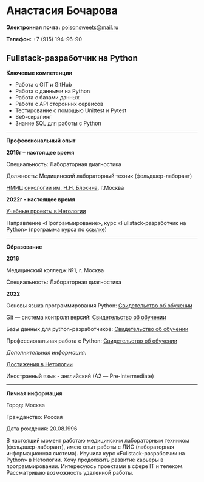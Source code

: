 # Анастасия Бочарова

**Электронная почта:** poisonsweets@mail.ru

**Телефон:** +7 (915) 194-96-90

## Fullstack-разработчик на Python

**Ключевые компетенции**

- Работа с GIT и GitHub
- Работа с данными на Python
- Работа с базами данных
- Работа с API сторонних сервисов
- Тестирование с помощью Unittest и Pytest
- Веб-скрапинг
- Знание SQL для работы с Python
---
**Профессиональный опыт**

**2016г – настоящее время**

Специальность: Лабораторная диагностика

Должность: Медицинский лабораторный техник (фельдшер-лаборант)

[НМИЦ онкологии им. Н.Н. Блохина](https://www.ronc.ru/), г.Москва

**2022г - настоящее время**

[Учебные проекты в Нетологии](https://github.com/SiaRisen?tab=repositories)

Направление «Программирование», курс «Fullstack-разработчик на Python» (программа курса по [ссылке](https://netology.ru/programs/fullstack-python-dev))

---
**Образование**

**2016**

Медицинский колледж №1, г. Москва

Специальность: Лабораторная диагностика

**2022**

Основы языка программирования Python: [Свидетельство об обучении](certificate%20python.pdf)

Git — система контроля версий: [Свидетельство об обучении](certificate%20git.pdf)

Базы данных для python-разработчиков: [Свидетельство об обучении](certificate%20bd.pdf)

Профессиональная работа с Python: [Свидетельство об обучении](certificate%20prof%20python.pdf)


_Дополнительная информация:_

[Достижения в Нетологии](https://netolo.gy/brQX)

Иностранный язык - английский (А2 — Pre-Intermediate)

---
**Личная информация**

Город: Москва

Гражданство: Россия

Дата рождения: 20.08.1996

В настоящий момент работаю медицинским лабораторным техником (фельдшер-лаборант), имею опыт работы с ЛИС (лабораторная информационная система). Изучила курс «Fullstack-разработчик на Python» в Нетологии. Хочу продолжить развитие карьеры в программировании. Интересуюсь проектами в сфере IT и телеком. Рассматриваю возможность удаленной работы.